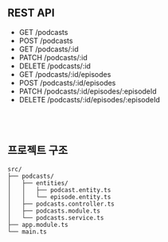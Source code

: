 ## REST API

- GET /podcasts
- POST /podcasts
- GET /podcasts/:id
- PATCH /podcasts/:id
- DELETE /podcasts/:id
- GET /podcasts/:id/episodes
- POST /podcasts/:id/episodes
- PATCH /podcasts/:id/episodes/:episodeId
- DELETE /podcasts/:id/episodes/:episodeId

<br/><br/>

## 프로젝트 구조

```
src/
├── podcasts/
│   ├── entities/
│   │   ├── podcast.entity.ts
│   │   └── episode.entity.ts
│   ├── podcasts.controller.ts
│   ├── podcasts.module.ts
│   └── podcasts.service.ts
├── app.module.ts
└── main.ts
```
